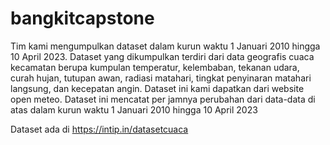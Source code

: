 # bangkitcapstone


Tim kami mengumpulkan dataset dalam kurun waktu 1 Januari 2010 hingga 10 April 2023. Dataset yang dikumpulkan terdiri dari data geografis cuaca kecamatan berupa kumpulan temperatur, kelembaban, tekanan udara, curah hujan, tutupan awan, radiasi matahari, tingkat penyinaran matahari langsung, dan kecepatan angin. Dataset ini kami dapatkan dari website open meteo. Dataset ini mencatat per jamnya perubahan dari data-data di atas dalam kurun waktu 1 Januari 2010 hingga 10 April 2023

Dataset ada di https://intip.in/datasetcuaca

